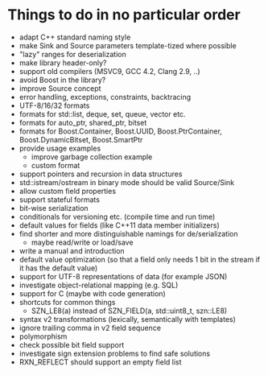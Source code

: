 Things to do in no particular order
===================================

* adapt C++ standard naming style
* make Sink and Source parameters template-tized where possible
* "lazy" ranges for deserialization
* make library header-only?
* support old compilers (MSVC9, GCC 4.2, Clang 2.9, ..)
* avoid Boost in the library?
* improve Source concept
* error handling, exceptions, constraints, backtracing
* UTF-8/16/32 formats
* formats for std::list, deque, set, queue, vector<bool> etc.
* formats for auto_ptr, shared_ptr, bitset
* formats for Boost.Container, Boost.UUID, Boost.PtrContainer,
  Boost.DynamicBitset, Boost.SmartPtr
* provide usage examples
  * improve garbage collection example
  * custom format
* support pointers and recursion in data structures
* std::istream/ostream in binary mode should be valid Source/Sink
* allow custom field properties
* support stateful formats
* bit-wise serialization
* conditionals for versioning etc. (compile time and run time)
* default values for fields (like C++11 data member initializers)
* find shorter and more distinguishable namings for de/serialization
  * maybe read/write or load/save
* write a manual and introduction
* default value optimization (so that a field only needs 1 bit in the stream if
  it has the default value)
* support for UTF-8 representations of data (for example JSON)
* investigate object-relational mapping (e.g. SQL)
* support for C (maybe with code generation)
* shortcuts for common things
  * SZN_LE8(a) instead of SZN_FIELD(a, std::uint8_t, szn::LE8)
* syntax v2 transformations (lexically, semantically with templates)
* ignore trailing comma in v2 field sequence
* polymorphism
* check possible bit field support
* investigate sign extension problems to find safe solutions
* RXN_REFLECT should support an empty field list
